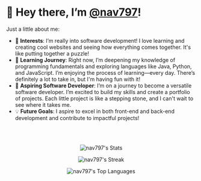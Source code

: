 <div>
    <h1>👋 Hey there, I’m <a href="https://github.com/nav797" target="_blank">@nav797</a>!</h1>
    
  <p>Just a little about me:</p>
    
  <ul>
        <li>👀 <strong>Interests</strong>: I’m really into software development! I love learning and creating cool websites and seeing how everything comes together. It's like putting together a puzzle!</li>
        <li>🌱 <strong>Learning Journey</strong>: Right now, I’m deepening my knowledge of programming fundamentals and exploring languages like Java, Python, and JavaScript. I’m enjoying the process of learning—every day. There’s definitely a lot to take in, but I'm having fun with it!</li>
        <li>🌟 <strong>Aspiring Software Developer</strong>: I’m on a journey to become a versatile software developer. I’m excited to build my skills and create a portfolio of projects. Each little project is like a stepping stone, and I can't wait to see where it takes me.</li>
        <li>💡 <strong>Future Goals</strong>:  I aspire to excel in both front-end and back-end development and contribute to impactful projects!</li>
    </ul>
</div>

<br>
<br>

<div align="center">

![nav797's Stats](https://github-readme-stats.vercel.app/api?username=nav797&theme=dracula&show_icons=true&hide_border=false&count_private=true)

![nav797's Streak](https://github-readme-streak-stats.herokuapp.com/?user=nav797&theme=dracula&hide_border=false)

![nav797's Top Languages](https://github-readme-stats.vercel.app/api/top-langs/?username=nav797&theme=dracula&show_icons=true&hide_border=false&layout=compact)

</div>

<!---
nav797/nav797 is a ✨ special ✨ repository because its `README.md` (this file) appears on your GitHub profile.
You can click the Preview link to take a look at your changes.
--->

